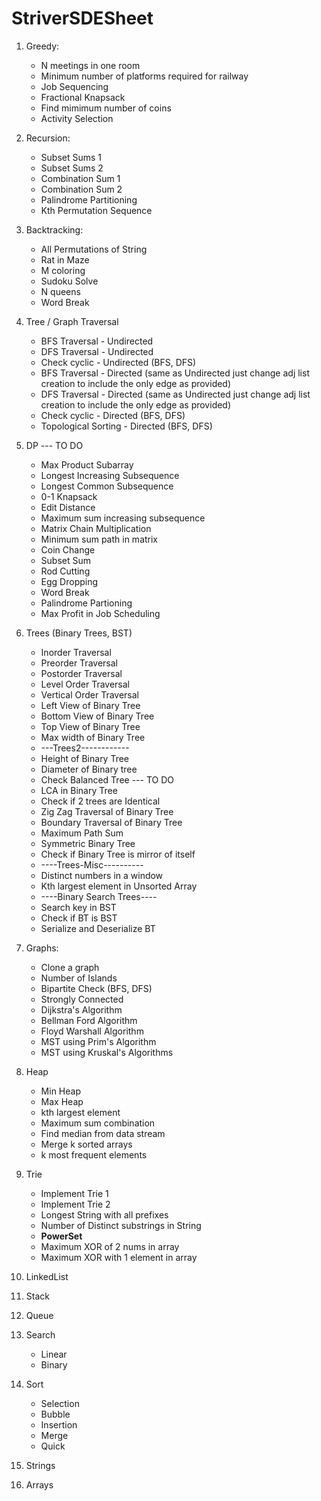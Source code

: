 # StriverSDESheet

1. Greedy:
   * N meetings in one room
   * Minimum number of platforms required for railway
   * Job Sequencing
   * Fractional Knapsack
   * Find mimimum number of coins
   * Activity Selection

2. Recursion: 
   * Subset Sums 1
   * Subset Sums 2
   * Combination Sum 1
   * Combination Sum 2
   * Palindrome Partitioning
   * Kth Permutation Sequence 
   
3. Backtracking:
   * All Permutations of String
   * Rat in Maze
   * M coloring 
   * Sudoku Solve 
   * N queens 
   * Word Break 
   
4. Tree / Graph Traversal
   * BFS Traversal - Undirected
   * DFS Traversal - Undirected
   * Check cyclic - Undirected (BFS, DFS)
   * BFS Traversal - Directed (same as Undirected just change adj list creation to include the only edge as provided)
   * DFS Traversal - Directed (same as Undirected just change adj list creation to include the only edge as provided)
   * Check cyclic - Directed (BFS, DFS)
   * Topological Sorting - Directed (BFS, DFS)
   
5. DP --- TO DO
   * Max Product Subarray
   * Longest Increasing Subsequence
   * Longest Common Subsequence
   * 0-1 Knapsack
   * Edit Distance
   * Maximum sum increasing subsequence
   * Matrix Chain Multiplication
   * Minimum sum path in matrix
   * Coin Change
   * Subset Sum
   * Rod Cutting
   * Egg Dropping
   * Word Break
   * Palindrome Partioning
   * Max Profit in Job Scheduling

6. Trees (Binary Trees, BST)
   * Inorder Traversal
   * Preorder Traversal
   * Postorder Traversal
   * Level Order Traversal
   * Vertical Order Traversal
   * Left View of Binary Tree
   * Bottom View of Binary Tree
   * Top View of Binary Tree
   * Max width of Binary Tree
   * ---Trees2------------
   * Height of Binary Tree
   * Diameter of Binary tree
   * Check Balanced Tree --- TO DO
   * LCA in Binary Tree 
   * Check if 2 trees are Identical
   * Zig Zag Traversal of Binary Tree
   * Boundary Traversal of Binary Tree
   * Maximum Path Sum
   * Symmetric Binary Tree
   * Check if Binary Tree is mirror of itself
   * ----Trees-Misc----------
   * Distinct numbers in a window
   * Kth largest element in Unsorted Array
   * ----Binary Search Trees----
   * Search key in BST
   * Check if BT is BST
   * Serialize and Deserialize BT

7. Graphs:
   * Clone a graph
   * Number of Islands
   * Bipartite Check (BFS, DFS)
   * Strongly Connected
   * Dijkstra's Algorithm
   * Bellman Ford Algorithm
   * Floyd Warshall Algorithm
   * MST using Prim's Algorithm
   * MST using Kruskal's Algorithms
   
8. Heap
   * Min Heap
   * Max Heap
   * kth largest element
   * Maximum sum combination
   * Find median from data stream
   * Merge k sorted arrays
   * k most frequent elements
   
9. Trie 
   * Implement Trie 1
   * Implement Trie 2
   * Longest String with all prefixes
   * Number of Distinct substrings in String
   * **PowerSet**
   * Maximum XOR of 2 nums in array
   * Maximum XOR with 1 element in array
   
10. LinkedList 

11. Stack
    
12. Queue

13. Search
    * Linear
    * Binary
    
14. Sort
    * Selection
    * Bubble
    * Insertion
    * Merge
    * Quick
    
15. Strings 

16. Arrays

